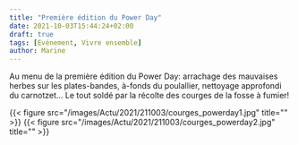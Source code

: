 ```yaml
---
title: "Première édition du Power Day"
date: 2021-10-03T15:44:24+02:00
draft: true
tags: [Evénement, Vivre ensemble]
author: Marine
---
```

Au menu de la première édition du Power Day: arrachage des mauvaises herbes sur les plates-bandes, à-fonds du poulallier, nettoyage approfondi du carnotzet... Le tout soldé par la récolte des courges de la fosse à fumier!

{{< figure src="/images/Actu/2021/211003/courges_powerday1.jpg" title="" >}}
{{< figure src="/images/Actu/2021/211003/courges_powerday2.jpg" title="" >}}

